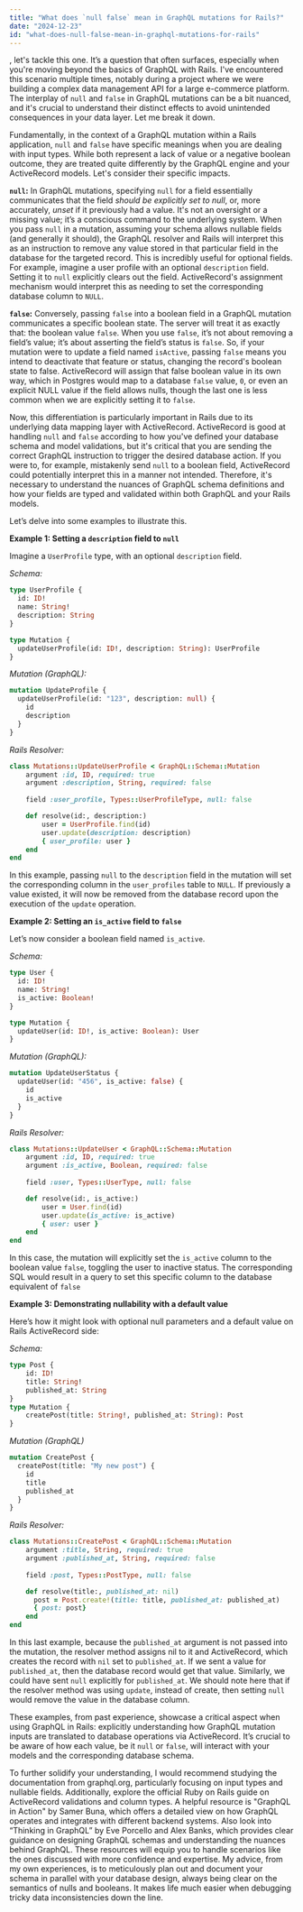 ```yaml
---
title: "What does `null false` mean in GraphQL mutations for Rails?"
date: "2024-12-23"
id: "what-does-null-false-mean-in-graphql-mutations-for-rails"
---
```


, let's tackle this one. It’s a question that often surfaces, especially when you're moving beyond the basics of GraphQL with Rails. I've encountered this scenario multiple times, notably during a project where we were building a complex data management API for a large e-commerce platform. The interplay of `null` and `false` in GraphQL mutations can be a bit nuanced, and it's crucial to understand their distinct effects to avoid unintended consequences in your data layer. Let me break it down.

Fundamentally, in the context of a GraphQL mutation within a Rails application, `null` and `false` have specific meanings when you are dealing with input types. While both represent a lack of value or a negative boolean outcome, they are treated quite differently by the GraphQL engine and your ActiveRecord models. Let's consider their specific impacts.

**`null`:** In GraphQL mutations, specifying `null` for a field essentially communicates that the field *should be explicitly set to null*, or, more accurately, *unset* if it previously had a value. It's not an oversight or a missing value; it’s a conscious command to the underlying system. When you pass `null` in a mutation, assuming your schema allows nullable fields (and generally it should), the GraphQL resolver and Rails will interpret this as an instruction to remove any value stored in that particular field in the database for the targeted record. This is incredibly useful for optional fields. For example, imagine a user profile with an optional `description` field. Setting it to `null` explicitly clears out the field. ActiveRecord's assignment mechanism would interpret this as needing to set the corresponding database column to `NULL`.

**`false`:** Conversely, passing `false` into a boolean field in a GraphQL mutation communicates a specific boolean state. The server will treat it as exactly that: the boolean value `false`. When you use `false`, it’s not about removing a field’s value; it’s about asserting the field’s status is `false`. So, if your mutation were to update a field named `isActive`, passing `false` means you intend to deactivate that feature or status, changing the record's boolean state to false. ActiveRecord will assign that false boolean value in its own way, which in Postgres would map to a database `false` value, `0`, or even an explicit NULL value if the field allows nulls, though the last one is less common when we are explicitly setting it to `false`.

Now, this differentiation is particularly important in Rails due to its underlying data mapping layer with ActiveRecord. ActiveRecord is good at handling `null` and `false` according to how you've defined your database schema and model validations, but it's critical that you are sending the correct GraphQL instruction to trigger the desired database action. If you were to, for example, mistakenly send `null` to a boolean field, ActiveRecord could potentially interpret this in a manner not intended. Therefore, it's necessary to understand the nuances of GraphQL schema definitions and how your fields are typed and validated within both GraphQL and your Rails models.

Let’s delve into some examples to illustrate this.

**Example 1: Setting a `description` field to `null`**

Imagine a `UserProfile` type, with an optional `description` field.

*Schema:*

```graphql
type UserProfile {
  id: ID!
  name: String!
  description: String
}

type Mutation {
  updateUserProfile(id: ID!, description: String): UserProfile
}
```

*Mutation (GraphQL):*

```graphql
mutation UpdateProfile {
  updateUserProfile(id: "123", description: null) {
    id
    description
  }
}
```

*Rails Resolver:*

```ruby
class Mutations::UpdateUserProfile < GraphQL::Schema::Mutation
    argument :id, ID, required: true
    argument :description, String, required: false
    
    field :user_profile, Types::UserProfileType, null: false

    def resolve(id:, description:)
        user = UserProfile.find(id)
        user.update(description: description)
        { user_profile: user }
    end
end
```

In this example, passing `null` to the `description` field in the mutation will set the corresponding column in the `user_profiles` table to `NULL`. If previously a value existed, it will now be removed from the database record upon the execution of the `update` operation.

**Example 2: Setting an `is_active` field to `false`**

Let’s now consider a boolean field named `is_active`.

*Schema:*

```graphql
type User {
  id: ID!
  name: String!
  is_active: Boolean!
}

type Mutation {
  updateUser(id: ID!, is_active: Boolean): User
}
```

*Mutation (GraphQL):*

```graphql
mutation UpdateUserStatus {
  updateUser(id: "456", is_active: false) {
    id
    is_active
  }
}
```

*Rails Resolver:*

```ruby
class Mutations::UpdateUser < GraphQL::Schema::Mutation
    argument :id, ID, required: true
    argument :is_active, Boolean, required: false
    
    field :user, Types::UserType, null: false

    def resolve(id:, is_active:)
        user = User.find(id)
        user.update(is_active: is_active)
        { user: user }
    end
end
```

In this case, the mutation will explicitly set the `is_active` column to the boolean value `false`, toggling the user to inactive status. The corresponding SQL would result in a query to set this specific column to the database equivalent of `false`

**Example 3: Demonstrating nullability with a default value**

Here’s how it might look with optional null parameters and a default value on Rails ActiveRecord side:

*Schema:*

```graphql
type Post {
    id: ID!
    title: String!
    published_at: String
}
type Mutation {
    createPost(title: String!, published_at: String): Post
}

```

*Mutation (GraphQL)*
```graphql
mutation CreatePost {
  createPost(title: "My new post") {
    id
    title
    published_at
  }
}

```
*Rails Resolver:*
```ruby
class Mutations::CreatePost < GraphQL::Schema::Mutation
    argument :title, String, required: true
    argument :published_at, String, required: false
    
    field :post, Types::PostType, null: false

    def resolve(title:, published_at: nil)
      post = Post.create!(title: title, published_at: published_at)
      { post: post}
    end
end
```

In this last example, because the `published_at` argument is not passed into the mutation, the resolver method assigns nil to it and ActiveRecord, which creates the record with `nil` set to `published_at`. If we sent a value for `published_at`, then the database record would get that value. Similarly, we could have sent `null` explicitly for `published_at`. We should note here that if the resolver method was using `update`, instead of create, then setting `null` would remove the value in the database column.

These examples, from past experience, showcase a critical aspect when using GraphQL in Rails: explicitly understanding how GraphQL mutation inputs are translated to database operations via ActiveRecord. It’s crucial to be aware of how each value, be it `null` or `false`, will interact with your models and the corresponding database schema.

To further solidify your understanding, I would recommend studying the documentation from graphql.org, particularly focusing on input types and nullable fields. Additionally, explore the official Ruby on Rails guide on ActiveRecord validations and column types. A helpful resource is "GraphQL in Action" by Samer Buna, which offers a detailed view on how GraphQL operates and integrates with different backend systems. Also look into “Thinking in GraphQL” by Eve Porcello and Alex Banks, which provides clear guidance on designing GraphQL schemas and understanding the nuances behind GraphQL. These resources will equip you to handle scenarios like the ones discussed with more confidence and expertise. My advice, from my own experiences, is to meticulously plan out and document your schema in parallel with your database design, always being clear on the semantics of nulls and booleans. It makes life much easier when debugging tricky data inconsistencies down the line.
